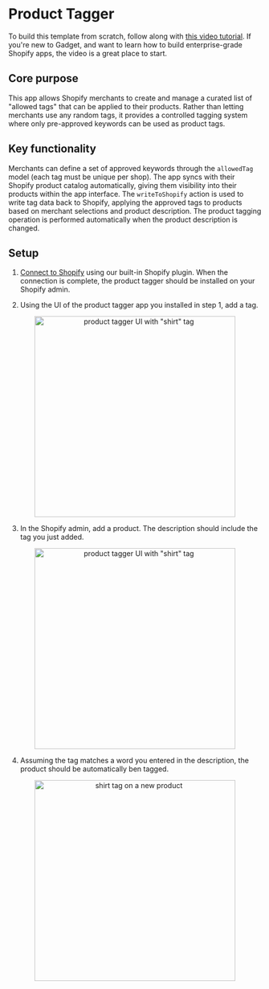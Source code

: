 # Product Tagger

To build this template from scratch, follow along with [this video tutorial](https://www.youtube.com/watch?v=opNY69HAE7U&pp=ygUWcHJvZHVjdCB0YWdnZXIgc2hvcGlmeQ%3D%3D). If you're new to Gadget, and want to learn how to build enterprise-grade Shopify apps, the video is a great place to start.

## Core purpose

This app allows Shopify merchants to create and manage a curated list of "allowed tags" that can be applied to their products. Rather than letting merchants use any random tags, it provides a controlled tagging system where only pre-approved keywords can be used as product tags.

## Key functionality

Merchants can define a set of approved keywords through the `allowedTag` model (each tag must be unique per shop). The app syncs with their Shopify product catalog automatically, giving them visibility into their products within the app interface. The `writeToShopify` action is used to write tag data back to Shopify, applying the approved tags to products based on merchant selections and product description. The product tagging operation is performed automatically when the product description is changed.

## Setup

1. [Connect to Shopify](https://docs.gadget.dev/guides/tutorials/connecting-to-shopify#connecting-to-shopify) using our built-in Shopify plugin. When the connection is complete, the product tagger should be installed on your Shopify admin.

2. Using the UI of the product tagger app you installed in step 1, add a tag.

<p align="center">
<img src="https://image-hosting--development.gadget.app/public/tagger-ui.png" alt='product tagger UI with "shirt" tag' width="400px" />
</p>

3. In the Shopify admin, add a product. The description should include the tag you just added.

<p align="center">
<img src="https://image-hosting--development.gadget.app/public/product-description.png" alt='product tagger UI with "shirt" tag' width="400px" />
</p>

4. Assuming the tag matches a word you entered in the description, the product should be automatically ben tagged.

<p align="center">
<img src="https://image-hosting--development.gadget.app/public/successful-tag.png" alt="shirt tag on a new product" width="400px" />
</p>
